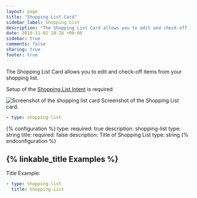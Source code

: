 ```yaml
---
layout: page
title: "Shopping List Card"
sidebar_label: Shopping List
description: "The Shopping List Card allows you to edit and check-off items from your shopping list"
date: 2018-11-02 10:28 +00:00
sidebar: true
comments: false
sharing: true
footer: true
---
```


The Shopping List Card allows you to edit and check-off items from your shopping list.

Setup of the [Shopping List Intent](https://www.home-assistant.io/components/shopping_list/) is required

<p class='img'>
<img src='/images/lovelace/lovelace_shopping_list_card.gif' alt='Screenshot of the shopping list card'>
Screenshot of the Shopping List card.
</p>

```yaml
- type: shopping-list
```

{% configuration %}
type:
  required: true
  description: shopping-list
  type: string
title:
  required: false
  description: Title of Shopping List
  type: string
{% endconfiguration %}

## {% linkable_title Examples %}

Title Example:

```yaml
- type: shopping-list
  title: Shopping List
```

